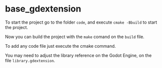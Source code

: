 # base_gdextension

To start the project go to the folder `code`, and execute ``` cmake -Bbuild ``` to start the project.

Now you can build the project with the `make` comand on the `build` file.

To add any code file just execute the cmake command.

You may need to adjust the library reference on the Godot Engine, on the file `library.gdextension`.
